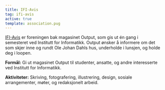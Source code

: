 ```yaml
---
title: IFI-Avis
tag: ifi-avis
active: true
template: association.pug
---
```


[IFI-Avis](http://ifiavis.no/) er foreningen bak magasinet Output, som gis ut én gang i semesteret ved Institutt for Informatikk. Output ønsker å informere om det som skjer inne og rundt Ole Johan Dahls hus, underholde i lunsjen, og holde deg i loopen.

**Formål:** Gi ut magasinet Output til studenter, ansatte, og andre interesserte ved Institutt for Informatikk.

**Aktiviteter:** Skriving, fotografering, illustrering, design, sosiale arrangementer, møter, og redaksjonelt arbeid.